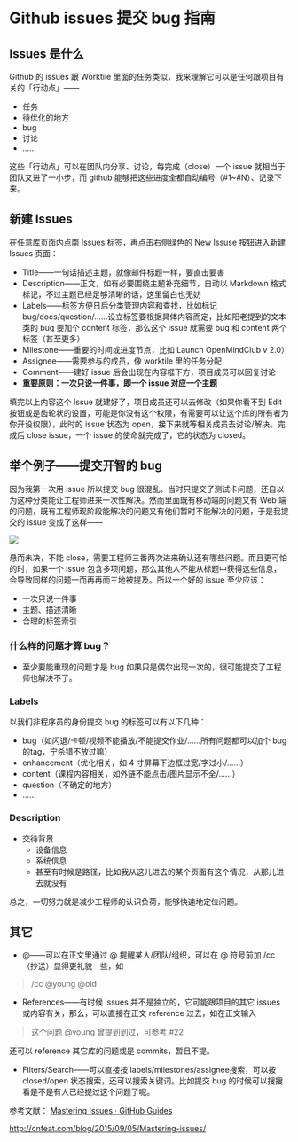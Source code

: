 # Github issues 提交 bug 指南

## Issues 是什么
Github 的 issues 跟 Worktile 里面的任务类似，我来理解它可以是任何跟项目有关的「行动点」——
- 任务
- 待优化的地方
- bug
- 讨论
- ……

这些「行动点」可以在团队内分享、讨论，每完成（close）一个 issue 就相当于团队又进了一小步，而 github 能够把这些进度全都自动编号（#1~#N）、记录下来。

## 新建 Issues 
在任意库页面内点南 Issues 标签，再点击右侧绿色的 New Issuse 按钮进入新建 Issues 页面：
- Title——一句话描述主题，就像邮件标题一样，要直击要害
- Description——正文，如有必要围绕主题补充细节，自动以 Markdown 格式标记，不过主题已经足够清晰的话，这里留白也无妨
- Labels——标签方便日后分类管理内容和查找，比如标记 bug/docs/question/……设立标签要根据具体内容而定，比如阳老提到的文本类的 bug 要加个 content 标签，那么这个 issue 就需要 bug 和 content 两个标签（甚至更多）
- Milestone——重要的时间或进度节点，比如 Launch OpenMindClub v 2.0）
- Assignee——需要参与的成员，像 worktile 里的任务分配
- Comment——建好 issue 后会出现在内容框下方，项目成员可以回复讨论
- **重要原则：一次只说一件事，即一个 issue 对应一个主题**

填完以上内容这个 Issue 就建好了，项目成员还可以去修改（如果你看不到 Edit 按钮或是齿轮状的设置，可能是你没有这个权限，有需要可以让这个库的所有者为你开设权限），此时的 issue 状态为 open，接下来就等相关成员去讨论/解决。完成后 close issue，一个 issue 的使命就完成了，它的状态为 closed。

## 举个例子——提交开智的 bug
因为我第一次用 issue 所以提交 bug 很混乱。当时只提交了测试卡问题，还自以为这种分类能让工程师进来一次性解决。然而里面既有移动端的问题又有 Web 端的问题，既有工程师现阶段能解决的问题又有他们暂时不能解决的问题，于是我提交的 issue 变成了这样——

![](http://ww4.sinaimg.cn/large/6a2a5705gw1f1o4v8pzmxj21kw0y2gtx.jpg)

悬而未决，不能 close，需要工程师三番两次进来确认还有哪些问题。而且更可怕的时，如果一个 issue 包含多项问题，那么其他人不能从标题中获得这些信息，会导致同样的问题一而再再而三地被提及。所以一个好的 issue 至少应该：

- 一次只说一件事
- 主题、描述清晰
- 合理的标签索引

### 什么样的问题才算 bug？
- 至少要能重现的问题才是 bug
如果只是偶尔出现一次的，很可能提交了工程师也解决不了。

### Labels
以我们非程序员的身份提交 bug 的标签可以有以下几种：
- bug（如闪退/卡顿/视频不能播放/不能提交作业/……所有问题都可以加个 bug 的tag，宁杀错不放过嘛）
- enhancement（优化相关，如 4 寸屏幕下边框过宽/字过小/……）
- content（课程内容相关，如外链不能点击/图片显示不全/……）
- question（不确定的地方）
- ……

### Description
- 交待背景
	- 设备信息
	- 系统信息
	- 甚至有时候是路径，比如我从这儿进去的某个页面有这个情况，从那儿进去就没有

总之，一切努力就是减少工程师的认识负荷，能够快速地定位问题。

## 其它
- @——可以在正文里通过 @ 提醒某人/团队/组织，可以在 @ 符号前加 /cc （抄送）显得更礼貌一些，如
> /cc @young @old

- References——有时候 issues 并不是独立的，它可能跟项目的其它 issues 或内容有关，那么，可以直接在正文 reference 过去，如在正文输入
> 这个问题 @young 曾提到到过，可参考 #22

还可以 reference 其它库的问题或是 commits，暂且不提。

- Filters/Search——可以直接按 labels/milestones/assignee搜索，可以按 closed/open 状态搜索，还可以搜索关键词。比如提交 bug 的时候可以搜搜看是不是有人已经提过这个问题了呢。

参考文献：
[Mastering Issues · GitHub Guides](https://guides.github.com/features/issues/)

http://cnfeat.com/blog/2015/09/05/Mastering-issues/
